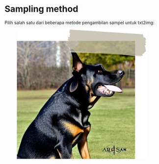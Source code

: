 # Sampling method

Pilih salah satu dari beberapa metode pengambilan sampel untuk txt2img:

<figure><img src="../../.gitbook/assets/image (4).png" alt=""><figcaption></figcaption></figure>

